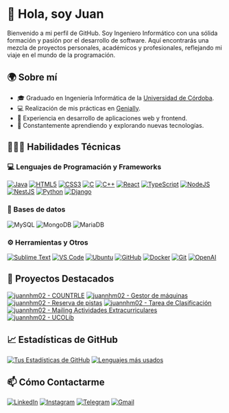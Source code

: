 # 👋 Hola, soy Juan

Bienvenido a mi perfil de GitHub. Soy Ingeniero Informático con una sólida formación y pasión por el desarrollo de software. Aquí encontrarás una mezcla de proyectos personales, académicos y profesionales, reflejando mi viaje en el mundo de la programación.

## 🌍 Sobre mí

- 🎓 Graduado en Ingeniería Informática de la [Universidad de Córdoba](http://www.uco.es/).
- 💻 Realización de mis prácticas en [Genially](https://github.com/Genially).
- 💼 Experiencia en desarrollo de aplicaciones web y frontend.
- 🌱 Constantemente aprendiendo y explorando nuevas tecnologías.

## 👨🏻‍💻 Habilidades Técnicas

### 💻 Lenguajes de Programación y Frameworks

[![Java](https://img.shields.io/badge/java-%23ED8B00.svg?style=for-the-badge&logo=openjdk&logoColor=white)]()
[![HTML5](https://img.shields.io/badge/html5-%23E34F26.svg?style=for-the-badge&logo=html5&logoColor=white)]()
[![CSS3](https://img.shields.io/badge/css3-%231572B6.svg?style=for-the-badge&logo=css3&logoColor=white)]()
[![C](https://img.shields.io/badge/c-%2300599C.svg?style=for-the-badge&logo=c&logoColor=white)]()
[![C++](https://img.shields.io/badge/c++-%2300599C.svg?style=for-the-badge&logo=c%2B%2B&logoColor=white)]()
[![React](https://img.shields.io/badge/react-%2320232a.svg?style=for-the-badge&logo=react&logoColor=%2361DAFB)]()
[![TypeScript](https://img.shields.io/badge/typescript-%23007ACC.svg?style=for-the-badge&logo=typescript&logoColor=white)]()
[![NodeJS](https://img.shields.io/badge/node.js-6DA55F?style=for-the-badge&logo=node.js&logoColor=white)]()
[![NestJS](https://img.shields.io/badge/nestjs-%23E0234E.svg?style=for-the-badge&logo=nestjs&logoColor=white)]()
[![Python](https://img.shields.io/badge/python-3670A0?style=for-the-badge&logo=python&logoColor=ffdd54)]()
[![Django](https://img.shields.io/badge/django-%23092E20.svg?style=for-the-badge&logo=django&logoColor=white)]()
<!-- Agrega otros lenguajes y frameworks relevantes -->

### 🧮 Bases de datos
![MySQL](https://img.shields.io/badge/mysql-%2300f.svg?style=for-the-badge&logo=mysql&logoColor=white)
![MongoDB](https://img.shields.io/badge/MongoDB-%234ea94b.svg?style=for-the-badge&logo=mongodb&logoColor=white)
![MariaDB](https://img.shields.io/badge/MariaDB-003545?style=for-the-badge&logo=mariadb&logoColor=white)


### ⚙️ Herramientas y Otros

[![Sublime Text](https://img.shields.io/badge/Sublime_Text-FF9800?style=for-the-badge&logo=sublime-text&logoColor=white)]()
[![VS Code](https://img.shields.io/badge/VSCode-007ACC?style=for-the-badge&logo=visual-studio-code&logoColor=white)]()
[![Ubuntu](https://img.shields.io/badge/Ubuntu-E95420?style=for-the-badge&logo=ubuntu&logoColor=white)]()
[![GitHub](https://img.shields.io/badge/GitHub-181717?style=for-the-badge&logo=github&logoColor=white)]()
[![Docker](https://img.shields.io/badge/Docker-2496ED?style=for-the-badge&logo=docker&logoColor=white)]()
[![Git](https://img.shields.io/badge/Git-E34F26?style=for-the-badge&logo=git&logoColor=white)]()
[![OpenAI](https://img.shields.io/badge/OpenAI-000000?style=for-the-badge&logo=openai&logoColor=white)]() 
<!-- Agrega otras herramientas y tecnologías que uses -->

## 🚀 Proyectos Destacados

[![juannhm02 - COUNTRLE](https://img.shields.io/static/v1?label=juannhm02&message=COUNTRLE&color=blue&logo=github)](https://github.com/juannhm02/Countrle "Go to GitHub repo")
[![juannhm02 - Gestor de máquinas](https://img.shields.io/static/v1?label=juannhm02&message=GestorMaquinas&color=blue&logo=github)](https://github.com/juannhm02/Gestor-de-maquinas "Go to GitHub repo")
[![juannhm02 - Reserva de pistas](https://img.shields.io/static/v1?label=juannhm02&message=ReservaPistas&color=blue&logo=github)](https://github.com/juannhm02/ReservaPistas "Go to GitHub repo")
[![juannhm02 - Tarea de Clasificación](https://img.shields.io/static/v1?label=juannhm02&message=TareaClasificacion&color=blue&logo=github)](https://github.com/juannhm02/trabajoClasificacion "Go to GitHub repo")
[![juannhm02 - Mailing Actividades Extracurriculares](https://img.shields.io/static/v1?label=juannhm02&message=MailingCurriculares&color=blue&logo=github)](https://github.com/juannhm02/MailingActividadesExtracurriculares "Go to GitHub repo")
[![juannhm02 - UCOLib](https://img.shields.io/static/v1?label=juannhm02&message=UCOLib&color=blue&logo=github)](https://github.com/juannhm02/UcoLib "Go to GitHub repo")


<!-- Enlace a tus proyectos más relevantes -->

## 📈 Estadísticas de GitHub

[![Tus Estadísticas de GitHub](https://github-readme-stats.vercel.app/api?username=juannhm02&show_icons=true&theme=dark)](https://github.com/juannhm02) 
[![Lenguajes más usados](https://github-readme-stats.vercel.app/api/top-langs/?username=juannhm02&layout=compact&theme=dark)](https://github.com/juannhm02)

## 📫 Cómo Contactarme

[![LinkedIn](https://img.shields.io/badge/LinkedIn-0077B5?style=for-the-badge&logo=linkedin&logoColor=white)](https://www.linkedin.com/in/juan-higuera-mohedano-189934232/)
[![Instagram](https://img.shields.io/badge/Instagram-E4405F?style=for-the-badge&logo=instagram&logoColor=white)](https://www.instagram.com/juaaanhm_/)
[![Telegram](https://img.shields.io/badge/-TELEGRAM-2CA5E0?style=for-the-badge&logo=telegram&logoColor=white)](https://t.me/juanh_m_02)
[![Gmail](https://img.shields.io/badge/Gmail-D14836?style=for-the-badge&logo=gmail&logoColor=white)](mailto:juanhmohedano123@gmail.com)

<!-- Agrega otras formas de contacto si lo deseas -->
